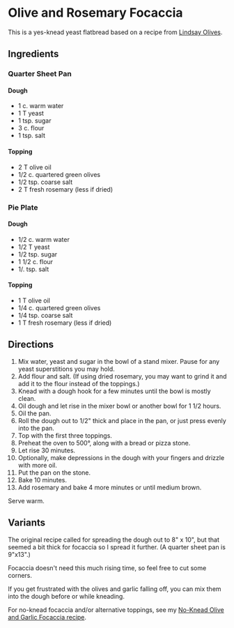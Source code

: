 [KitchenAid]: ../indices/kitchenAid.html

# Olive and Rosemary Focaccia

This is a yes-knead yeast flatbread based on a recipe from [Lindsay Olives](https://www.ilovelindsay.com/recipes/green-olive-and-rosemary-flatbread).

## Ingredients

### Quarter Sheet Pan

#### Dough

* 1 c. warm water
* 1 T yeast
* 1 tsp. sugar
* 3 c. flour
* 1 tsp. salt

#### Topping

* 2 T olive oil
* 1/2 c. quartered green olives
* 1/2 tsp. coarse salt
* 2 T fresh rosemary (less if dried)

### Pie Plate

#### Dough

* 1/2 c. warm water
* 1/2 T yeast
* 1/2 tsp. sugar
* 1 1/2 c. flour
* 1/. tsp. salt

#### Topping

* 1 T olive oil
* 1/4 c. quartered green olives
* 1/4 tsp. coarse salt
* 1 T fresh rosemary (less if dried)

## Directions

1. Mix water, yeast and sugar in the bowl of a stand mixer.  Pause for any yeast superstitions you may hold.
2. Add flour and salt.  (If using dried rosemary, you may want to grind it and add it to the flour instead of the toppings.)
3. Knead with a dough hook for a few minutes until the bowl is mostly clean.
4. Oil dough and let rise in the mixer bowl or another bowl for 1 1/2 hours.
5. Oil the pan.
5. Roll the dough out to 1/2" thick and place in the pan, or just press evenly into the pan.
5. Top with the first three toppings.
5. Preheat the oven to 500°, along with a bread or pizza stone.
6. Let rise 30 minutes.
7. Optionally, make depressions in the dough with your fingers and  drizzle with more oil.
8. Put the pan on the stone.
9. Bake 10 minutes.
10. Add rosemary and bake 4 more minutes or until medium brown.

Serve warm.

## Variants

The original recipe called for spreading the dough out to 8" x 10", but that seemed a bit thick for focaccia so I spread it further.  (A quarter sheet pan is 9"x13".)

Focaccia doesn't need this much rising time, so feel free to cut some corners.

If you get frustrated with the olives and garlic falling off, you can mix them into the dough before or while kneading.

For no-knead focaccia and/or alternative toppings, see my [No-Knead Olive and Garlic Focaccia recipe](../bread/nkOliveFocaccia.md).
